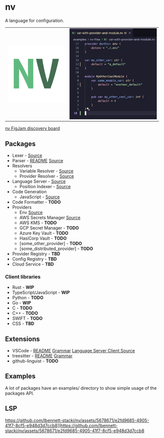 # nv

A language for configuration.

|                                                          |                                                                                                        |
| -------------------------------------------------------- | ------------------------------------------------------------------------------------------------------ |
| ![nv logo](./docs/assets/images/discord-server-logo.png) | ![nv syntax highlighting](./extensions/vscode-nv/docs/assets/images/vscode-nv-syntax-highlighting.png) |

[nv FigJam discovery board](https://www.figma.com/file/YLWiYaLvchfUlrbmr4P0M2/NV-Discovery?type=whiteboard&node-id=0%3A1&t=7aag2YKaHTLDS4lW-1)

## Packages

- Lexer - [Source](./packages/lexer/src/lib.rs)
- Parser - [README](./packages/parser/README.md) [Source](./packages/parser/src/lib.rs)
- Resolvers
  - Variable Resolver - [Source](./packages/resolvers/var/src/lib.rs)
  - Provider Resolver - [Source](./packages/resolvers/provider/lib.rs)
- Language Server - [Source](./packages/language-server/src/main.rs)
  - Position Indexer - [Source](./packages/position_indexer/src/lib.rs)
- Code Generation
  - JavaScript - [Source](./packages/code-generation/javascript/src/lib.rs)
- Code Formatter - **TODO**
- Providers
  - Env [Source](./packages/providers/providers/env/src/lib.rs)
  - AWS Secrets Manager [Source](./packages/providers/providers/aws-secrets-manager/src/lib.rs)
  - AWS KMS - **TODO**
  - GCP Secret Manager - **TODO**
  - Azure Key Vault - **TODO**
  - HasiCorp Vault - **TODO**
  - [some_other_provider] - **TODO**
  - [some_distributed_provider] - **TODO**
- Provider Registry - **TBD**
- Config Registry - **TBD**
- Cloud Service - **TBD**

### Client libraries

- Rust - **WIP**
- TypeScript/JavaScript - **WIP**
- Python - **TODO**
- Go - **WIP**
- C - **TODO**
- C++ - **TODO**
- SWIFT - **TODO**
- CSS - **TBD**

## Extensions

- VSCode - [README](./extensions/vscode-nv/README.md) [Grammar](./extensions/vscode-nv/syntaxes/nv.tmLanguage.json) [Language Server Client Source](./extensions/vscode-nv/language-server-client/extension.ts)
- treesitter - [README](./extensions/tree-sitter-nv/README.md) [Grammar](./extensions/tree-sitter-nv/grammar.js)
- github-linguist - **TODO**

## Examples

A lot of packages have an examples/ directory to show simple usage of the packages API.

## LSP

https://github.com/lbennett-stacki/nv/assets/5678671/e2fd9685-4905-41f7-8cf5-e948d3d7ccb8](https://github.com/lbennett-stacki/nv/assets/5678671/e2fd9685-4905-41f7-8cf5-e948d3d7ccb8
